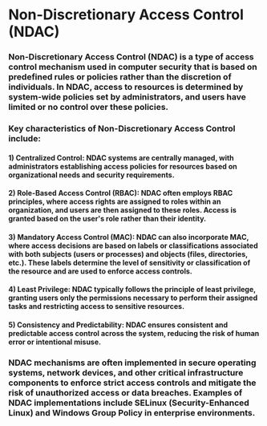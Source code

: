 # Non-Discretionary Access Control (NDAC)

### Non-Discretionary Access Control (NDAC) is a type of access control mechanism used in computer security that is based on predefined rules or policies rather than the discretion of individuals. In NDAC, access to resources is determined by system-wide policies set by administrators, and users have limited or no control over these policies.

### Key characteristics of Non-Discretionary Access Control include:

#### 1) Centralized Control: NDAC systems are centrally managed, with administrators establishing access policies for resources based on organizational needs and security requirements.

#### 2) Role-Based Access Control (RBAC): NDAC often employs RBAC principles, where access rights are assigned to roles within an organization, and users are then assigned to these roles. Access is granted based on the user's role rather than their identity.

#### 3) Mandatory Access Control (MAC): NDAC can also incorporate MAC, where access decisions are based on labels or classifications associated with both subjects (users or processes) and objects (files, directories, etc.). These labels determine the level of sensitivity or classification of the resource and are used to enforce access controls.

#### 4) Least Privilege: NDAC typically follows the principle of least privilege, granting users only the permissions necessary to perform their assigned tasks and restricting access to sensitive resources.

#### 5) Consistency and Predictability: NDAC ensures consistent and predictable access control across the system, reducing the risk of human error or intentional misuse.

### NDAC mechanisms are often implemented in secure operating systems, network devices, and other critical infrastructure components to enforce strict access controls and mitigate the risk of unauthorized access or data breaches. Examples of NDAC implementations include SELinux (Security-Enhanced Linux) and Windows Group Policy in enterprise environments.


